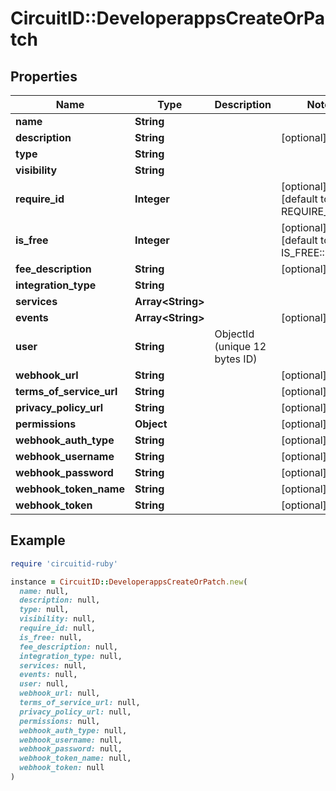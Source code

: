 # CircuitID::DeveloperappsCreateOrPatch

## Properties

| Name | Type | Description | Notes |
| ---- | ---- | ----------- | ----- |
| **name** | **String** |  |  |
| **description** | **String** |  | [optional] |
| **type** | **String** |  |  |
| **visibility** | **String** |  |  |
| **require_id** | **Integer** |  | [optional][default to REQUIRE_ID::N0] |
| **is_free** | **Integer** |  | [optional][default to IS_FREE::N1] |
| **fee_description** | **String** |  | [optional] |
| **integration_type** | **String** |  |  |
| **services** | **Array&lt;String&gt;** |  |  |
| **events** | **Array&lt;String&gt;** |  | [optional] |
| **user** | **String** | ObjectId (unique 12 bytes ID) |  |
| **webhook_url** | **String** |  | [optional] |
| **terms_of_service_url** | **String** |  | [optional] |
| **privacy_policy_url** | **String** |  | [optional] |
| **permissions** | **Object** |  | [optional] |
| **webhook_auth_type** | **String** |  | [optional] |
| **webhook_username** | **String** |  | [optional] |
| **webhook_password** | **String** |  | [optional] |
| **webhook_token_name** | **String** |  | [optional] |
| **webhook_token** | **String** |  | [optional] |

## Example

```ruby
require 'circuitid-ruby'

instance = CircuitID::DeveloperappsCreateOrPatch.new(
  name: null,
  description: null,
  type: null,
  visibility: null,
  require_id: null,
  is_free: null,
  fee_description: null,
  integration_type: null,
  services: null,
  events: null,
  user: null,
  webhook_url: null,
  terms_of_service_url: null,
  privacy_policy_url: null,
  permissions: null,
  webhook_auth_type: null,
  webhook_username: null,
  webhook_password: null,
  webhook_token_name: null,
  webhook_token: null
)
```

